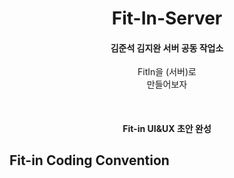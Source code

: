 <h1 align="center"> Fit-In-Server </h1>
<p align="center">
  <h4 align="center">김준석 김지완 서버 공동 작업소 </h4>
  <p align="center">
  FitIn을 (서버)로 <br />
  만들어보자<br />
  </p>
</p>
<br/>
<h4 align="center"> Fit-in UI&UX 초안 완성 </h4>



## Fit-in Coding Convention
